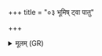 +++
title = "०३ भूमिष् ट्वा पातु"

+++
<details><summary>मूलम् (GR)</summary>

भूमिष् ट्वा पातु हरितेन विश्वभृद्  
अग्निः पिपर्त्व् अयसा सजोषाः ।  
वीरुद्भिस् ते अर्जुनं संविदानं  
वर्चो दधातु सुमनस्यमानम् ॥
</details>